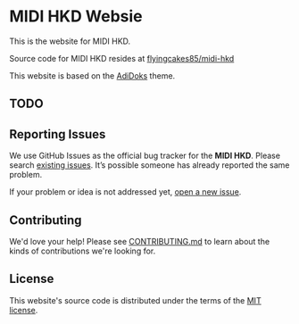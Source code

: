 # MIDI HKD Websie

This is the website for MIDI HKD.

Source code for MIDI HKD resides at [flyingcakes85/midi-hkd](https://github.com/flyingcakes85/midi-hkd)

This website is based on the [AdiDoks](https://github.com/aaranxu/adidoks) theme.

## TODO

## Reporting Issues

We use GitHub Issues as the official bug tracker for the **MIDI HKD**. Please
search [existing issues](https://github.com/flyingcakes85/midi-hkd-website/issues). It’s
possible someone has already reported the same problem.

If your problem or idea is not addressed yet, [open a new issue](https://github.com/flyingcakes85/midi-hkd-website/issues/new).

## Contributing

We'd love your help! Please see [CONTRIBUTING.md](./CONTRIBUTING.md) to learn
about the kinds of contributions we're looking for.

## License

This website's source code is distributed under the terms of the
[MIT license](https://github.com/flyingcakes85/midi-hkd-website/blob/main/LICENSE).
